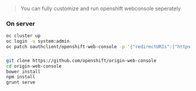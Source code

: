 > You can fully customize and run openshift webconsole seperately    

###  On server  
```sh
oc cluster up 
oc login -u system:admin
oc patch oauthclient/openshift-web-console -p '{"redirectURIs":["https://localhost:9000/"]}'
```



### 
```sh
git clone https://github.com/openshift/origin-web-console
cd origin-web-console
bower install 
npm install
grunt serve
```
